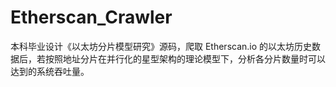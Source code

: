 # Etherscan_Crawler

本科毕业设计《以太坊分片模型研究》源码，爬取 Etherscan.io 的以太坊历史数据后，若按照地址分片在并行化的星型架构的理论模型下，分析各分片数量时可以达到的系统吞吐量。

